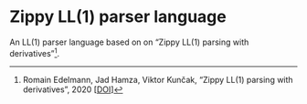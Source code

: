 # Zippy LL(1) parser language

An LL(1) parser language based on on “Zippy LL(1) parsing with derivatives”[^zippy].

[^zippy]: Romain Edelmann, Jad Hamza, Viktor Kunčak, “Zippy LL(1) parsing with derivatives”, 2020 [[DOI](https://doi.org/10.1145/3385412.3385992)]
